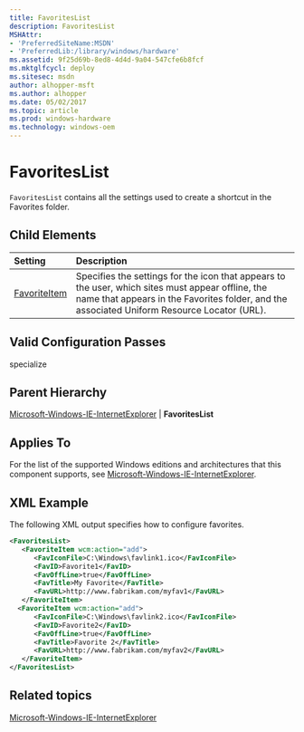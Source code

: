 ```yaml
---
title: FavoritesList
description: FavoritesList
MSHAttr:
- 'PreferredSiteName:MSDN'
- 'PreferredLib:/library/windows/hardware'
ms.assetid: 9f25d69b-8ed8-4d4d-9a04-547cfe6b8fcf
ms.mktglfcycl: deploy
ms.sitesec: msdn
author: alhopper-msft
ms.author: alhopper
ms.date: 05/02/2017
ms.topic: article
ms.prod: windows-hardware
ms.technology: windows-oem
---
```

# FavoritesList

`FavoritesList` contains all the settings used to create a shortcut in the Favorites folder.

## Child Elements

| Setting                 | Description                                                                           |
|:------------------------|:--------------------------------------------------------------------------------------|
| [FavoriteItem](microsoft-windows-ie-internetexplorer-favoriteslist-favoriteitem.md) | Specifies the settings for the icon that appears to the user, which sites must appear offline, the name that appears in the Favorites folder, and the associated Uniform Resource Locator (URL). |

## Valid Configuration Passes

specialize

## Parent Hierarchy

[Microsoft-Windows-IE-InternetExplorer](microsoft-windows-ie-internetexplorer.md) | **FavoritesList**

## Applies To

For the list of the supported Windows editions and architectures that this component supports, see [Microsoft-Windows-IE-InternetExplorer](microsoft-windows-ie-internetexplorer.md).

## XML Example

The following XML output specifies how to configure favorites.

```XML
<FavoritesList>
   <FavoriteItem wcm:action="add">
      <FavIconFile>C:\Windows\favlink1.ico</FavIconFile>
      <FavID>Favorite1</FavID>
      <FavOffLine>true</FavOffLine>
      <FavTitle>My Favorite</FavTitle>
      <FavURL>http://www.fabrikam.com/myfav1</FavURL>
   </FavoriteItem>
  <FavoriteItem wcm:action="add">
      <FavIconFile>C:\Windows\favlink2.ico</FavIconFile>
      <FavID>Favorite2</FavID>
      <FavOffLine>true</FavOffLine>
      <FavTitle>Favorite 2</FavTitle>
      <FavURL>http://www.fabrikam.com/myfav2</FavURL>
   </FavoriteItem>
</FavoritesList>
```

## Related topics

[Microsoft-Windows-IE-InternetExplorer](microsoft-windows-ie-internetexplorer.md)
